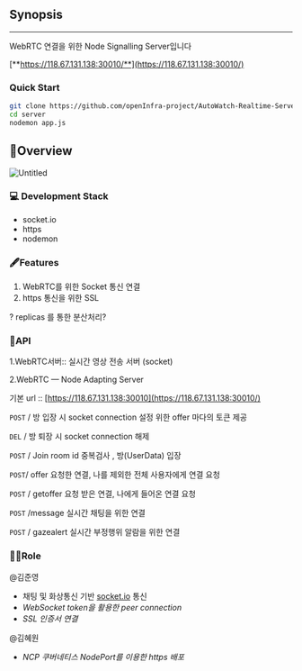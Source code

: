 ## **Synopsis**

---

WebRTC 연결을 위한 Node Signalling Server입니다

[**https://118.67.131.138:30010/**](https://118.67.131.138:30010/)

### Quick Start

```bash
git clone https://github.com/openInfra-project/AutoWatch-Realtime-Server
cd server
nodemon app.js
```

## 🎨Overview

![Untitled](https://user-images.githubusercontent.com/48875061/129440136-6ed59777-cd39-41fe-884e-804c141362e9.png)


### **💻 Development Stack**

- socket.io
- https
- nodemon

### 🖋Features

1. WebRTC를 위한 Socket 통신 연결
2. https 통신을 위한 SSL 

? replicas 를 통한 분산처리?

### 🐹API

1.WebRTC서버:: 실시간 영상 전송 서버 (socket)

2.WebRTC — Node Adapting Server

기본 url :: [https://118.67.131.138:30010](https://118.67.131.138:30010/)

`POST` / 방 입장 시 socket connection 설정 위한 offer 마다의 토큰 제공

`DEL` / 방 퇴장 시 socket connection 해제

`POST` / Join room id 중복검사 , 방(UserData) 입장

`POST`/ offer 요청한 연결, 나를 제외한 전체 사용자에게 연결 요청

`POST` / getoffer 요청 받은 연결, 나에게 들어온 연결 요청

`POST` /message 실시간 채팅을 위한 연결

`POST` / gazealert 실시간 부정행위 알람을 위한 연결

### 🙋‍♂️Role

@김준영 

- 채팅 및 화상통신 기반 [socket.io](http://socket.io) 통신
- *WebSocket token을 활용한 peer connection*
- *SSL 인증서 연결*

@김혜원 

- *NCP 쿠버네티스 NodePort를 이용한 https 배포*
